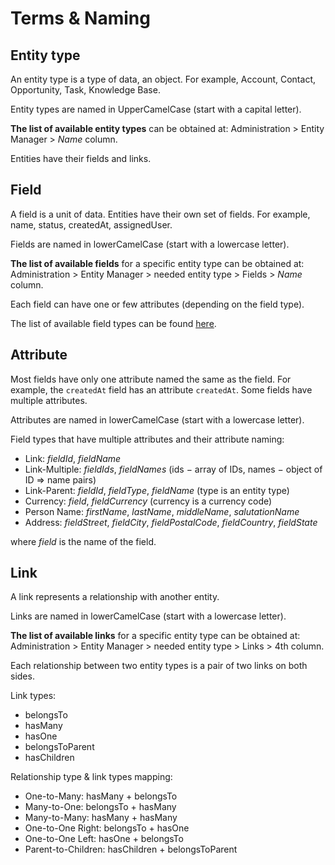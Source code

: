 # Terms & Naming

## Entity type

An entity type is a type of data, an object. For example, Account, Contact, Opportunity, Task, Knowledge Base.

Entity types are named in UpperCamelCase (start with a capital letter).

**The list of available entity types** can be obtained at: Administration > Entity Manager > *Name* column.

Entities have their fields and links.

## Field

A field is a unit of data. Entities have their own set of fields. For example, name, status, createdAt, assignedUser.

Fields are named in lowerCamelCase (start with a lowercase letter).

**The list of available fields** for a specific entity type can be obtained at: Administration > Entity Manager > needed entity type > Fields > *Name* column.

Each field can have one or few attributes (depending on the field type).

The list of available field types can be found [here](fields.md).

## Attribute

Most fields have only one attribute named the same as the field. For example, the `createdAt` field has an attribute `createdAt`. Some fields have multiple attributes.

Attributes are named in lowerCamelCase (start with a lowercase letter).

Field types that have multiple attributes and their attribute naming:

* Link: *fieldId*, *fieldName*
* Link-Multiple: *fieldIds*, *fieldNames* (ids − array of IDs, names − object of ID => name pairs)
* Link-Parent: *fieldId*, *fieldType*, *fieldName* (type is an entity type)
* Currency: *field*, *fieldCurrency* (currency is a currency code)
* Person Name: *firstName*, *lastName*, *middleName*, *salutationName*
* Address: *fieldStreet*, *fieldCity*, *fieldPostalCode*, *fieldCountry*, *fieldState*

where *field* is the name of the field.

## Link

A link represents a relationship with another entity.

Links are named in lowerCamelCase (start with a lowercase letter).

**The list of available links** for a specific entity type can be obtained at: Administration > Entity Manager > needed entity type > Links > 4th column.

Each relationship between two entity types is a pair of two links on both sides.

Link types:

* belongsTo
* hasMany
* hasOne
* belongsToParent
* hasChildren

Relationship type & link types mapping:

* One-to-Many: hasMany + belongsTo
* Many-to-One: belongsTo + hasMany
* Many-to-Many: hasMany + hasMany
* One-to-One Right: belongsTo + hasOne
* One-to-One Left: hasOne + belongsTo
* Parent-to-Children: hasChildren + belongsToParent
